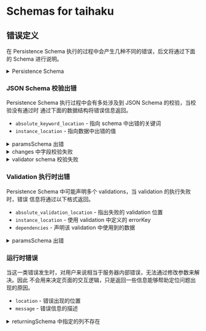 # Schemas for taihaku

## 错误定义

在 Persistence Schema 执行的过程中会产生几种不同的错误，后文将通过下面的 Schema
进行说明。

<details>
<summary>Persistence Schema</summary>

```TypeScript
action = {
  schema: moviesSchema,
  paramsSchema: {
    type: 'object',
    properties: {
      title: { type: 'string' },
      release_date: { type: 'string' },
    },
    required: ['title'],
  },
  changeset: {
    changes: [
      {
        name: 'title',
        value: { $data: '/title' },
        schema: { type: 'string', minLength: 10 },
      },
      {
        name: 'release_date',
        value: { $data: '/release_date' },
      },
      { name: 'created_at', value: { $sql: 'now()' } },
      { name: 'updated_at', value: { $sql: 'now()' } },
    ],
    validator: {
      schema: {
        type: 'object',
        properties: {
          title: { type: 'string', maxLength: 255 },
          release_date: { type: 'string', format: 'date' },
        },
        required: ['title', 'release_date'],
      },
      validations: [
        {
          operator: 'CUSTOM',
          operands: [{ $data: '/release_date' }],
          expression: 'Date.parse(operands[0]) <= Date.now()',
          errorKey: '/release_date',
          errorMessage: 'Release date should be less than or equal to today',
        },
      ],
    },
  },
  returningSchema: {
    id: { $schema: '/id' },
    title: { $schema: '/title' },
    release_date: { $schema: '/release_date' },
    inserted_at: { $schema: '/inserted_at' },
    updated_at: { $schema: '/updated_at' },
  },
}
```

</details>

### JSON Schema 校验出错

Persistence Schema 执行过程中会有多处涉及到 JSON Schema 的校验，当校验没有通过时
通过下面的数据结构将错误信息返回。

- `absolute_keyword_location` - 指向 schema 中出错的关键词
- `instance_location` - 指向数据中出错的值

<details>
<summary>paramsSchema 出错</summary>

```TypeScript
params = {
  release_date: '2024-05-14',
}
```

```JSON
{
  "errors": [
    {
      "absolute_keyword_location": "#/paramsSchema/required/0",
      "instance_location": "/"
    }
  ]
}
```

</details>

<details>
<summary>changes 中字段校验失败</summary>

```TypeScript
params = {
  title: 'Title',
  release_date: '2024-05-14',
}
```

```JSON
{
  "errors": [
    {
      "absolute_keyword_location": "#/changeset/changes/0/maxLength",
      "instance_location": "/title"
    }
  ]
}
```

</details>

<details>
<summary>validator schema 校验失败</summary>

```TypeScript
params = {
  title: 'This is a valid title',
  release_date: '2024-05-41',
}
```

```JSON
{
  "errors": [
    {
      "absolute_keyword_location": "#/changeset/validator/schema/properties/release_date/format",
      "instance_location": "/release_date"
    }
  ]
}
```

</details>

### Validation 执行时出错

Persistence Schema 中可能声明多个 validations，当 validation 的执行失败时，错误
信息将通过以下格式返回。

- `absolute_validation_location` - 指出失败的 validation 位置
- `instance_location` - 使用 validation 中定义的 errorKey
- `dependencies` - 声明该 validation 中使用到的数据

<details>
<summary>paramsSchema 出错</summary>

```TypeScript
params = {
  title: 'This is a valid title',
  release_date: '4202-05-14',
}
```

```JSON
{
  "errors": [
    {
      "absolute_keyword_location": "#/changeset/validator/validations/0",
      "instance_location": "/release_date",
      "dependencies": ["/release_date"]
    }
  ]
}
```

</details>

### 运行时错误

当这一类错误发生时，对用户来说相当于服务器内部错误，无法通过修改参数来解决。因此
不会用来决定页面的交互逻辑，只是返回一些信息能够帮助定位问题出现的原因。

- `location` - 错误出现的位置
- `message` - 错误信息的描述

<details>
<summary>returningSchema 中指定的列不存在</summary>

```TypeScript
params = {
  title: 'This is a valid title',
  release_date: '2024-05-14',
}
```

```JSON
{
  "errors": [
    {
      "location": "#/returningSchema/inserted_at",
      "message": "column \"inserted_at\" does not exist"
    }
  ]
}
```

</details>

